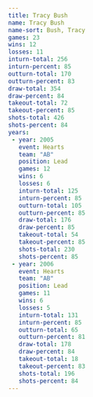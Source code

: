 ```yaml
---
title: Tracy Bush
name: Tracy Bush
name-sort: Bush, Tracy
games: 23
wins: 12
losses: 11
inturn-total: 256
inturn-percent: 85
outturn-total: 170
outturn-percent: 83
draw-total: 354
draw-percent: 84
takeout-total: 72
takeout-percent: 85
shots-total: 426
shots-percent: 84
years:
 - year: 2005
   event: Hearts
   team: "AB"
   position: Lead
   games: 12
   wins: 6
   losses: 6
   inturn-total: 125
   inturn-percent: 85
   outturn-total: 105
   outturn-percent: 85
   draw-total: 176
   draw-percent: 85
   takeout-total: 54
   takeout-percent: 85
   shots-total: 230
   shots-percent: 85
 - year: 2006
   event: Hearts
   team: "AB"
   position: Lead
   games: 11
   wins: 6
   losses: 5
   inturn-total: 131
   inturn-percent: 85
   outturn-total: 65
   outturn-percent: 81
   draw-total: 178
   draw-percent: 84
   takeout-total: 18
   takeout-percent: 83
   shots-total: 196
   shots-percent: 84
---
```

